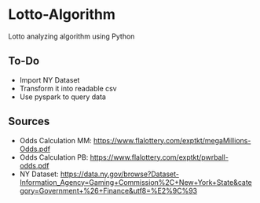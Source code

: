 # Lotto-Algorithm
Lotto analyzing algorithm using Python

## To-Do
- Import NY Dataset
- Transform it into readable csv
- Use pyspark to query data

## Sources
- Odds Calculation MM: https://www.flalottery.com/exptkt/megaMillions-Odds.pdf
- Odds Calculation PB: https://www.flalottery.com/exptkt/pwrball-odds.pdf
- NY Dataset: https://data.ny.gov/browse?Dataset-Information_Agency=Gaming+Commission%2C+New+York+State&category=Government+%26+Finance&utf8=%E2%9C%93
